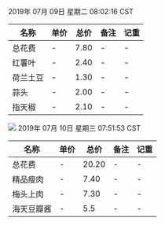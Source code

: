 2019年 07月 09日 星期二 08:02:16 CST

|名称|单价|总价|备注|记重|
| ------ | ------ | ------ | ------ | ------ |
|总花费|-|7.80|-|-|
|红薯叶|-|2.40|-|-|
|荷兰土豆|-|1.30|-|-|
|蒜头|-|2.00|-|-|
|指天椒|-|2.10|-|-|


![](/home/dzh/图片/20190710菜单.png)
2019年 07月 10日 星期三 07:51:53 CST

|名称|单价|总价|备注|记重|
| ------ | ------ | ------ | ------ | ------ |
|总花费|-|20.20|-|-|
|精品瘦肉|-|7.40|-|-|
|梅头上肉|-|7.30|-|-|
|海天豆瓣酱|-|5.5|-|-|


